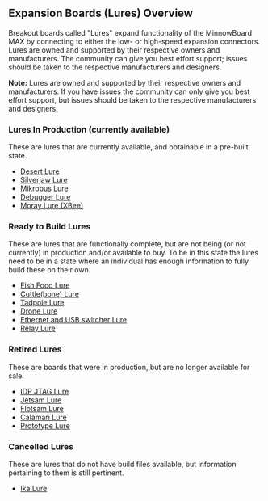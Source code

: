 ## Expansion Boards (Lures) Overview

Breakout boards called "Lures" expand functionality of the MinnowBoard MAX 
by connecting to either the low- or high-speed expansion connectors. Lures 
are owned and supported by their respective owners and manufacturers. The 
community can give you best effort support; issues should be taken to the 
respective manufacturers and designers.

**Note:** Lures are owned and supported by their respective owners and manufacturers. 
If you have issues the community can only give you best effort support, but 
issues should be taken to the respective manufacturers and designers.

### Lures In Production (currently available)

These are lures that are currently available, and obtainable in a pre-built state.

- [Desert Lure](desert-lure)
- [Silverjaw Lure](silverjaw-lure)
- [Mikrobus Lure](mikrobus-lure)
- [Debugger Lure](debugger-lure)
- [Moray Lure (XBee)](moray-lure)

### Ready to Build Lures

These are lures that are functionally complete, but are not being (or not 
currently) in production and/or available to buy. To be in this state the 
lures need to be in a state where an individual has enough information to 
fully build these on their own.

- [Fish Food Lure](fish-food-lure)
- [Cuttle(bone) Lure](cuttlebone-lure)
- [Tadpole Lure](tadpole-lure)
- [Drone Lure](drone-lure)
- [Ethernet and USB switcher Lure](ethernet-usb-switcher-lure)
- [Relay Lure](relay-lure)

### Retired Lures

These are boards that were in production, but are no longer available 
for sale.

- [IDP JTAG Lure](idp-jtag-lure)
- [Jetsam Lure](jetsam-lure)
- [Flotsam Lure](flotsam-lure)
- [Calamari Lure](calamari-lure)
- [Prototype Lure](prototype-lure)

### Cancelled Lures

These are lures that do not have build files available, but information 
pertaining to them is still pertinent.

- [Ika Lure](ika-lure)
